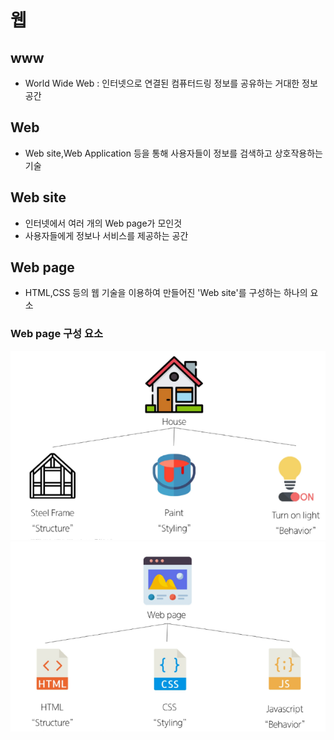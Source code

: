 # 웹

## www
- World Wide Web : 인터넷으로 연결된 컴퓨터드링 정보를 공유하는 거대한 정보 공간

## Web

- Web site,Web Application 등을 통해 사용자들이 정보를 검색하고 상호작용하는 기술

## Web site
- 인터넷에서 여러 개의 Web page가 모인것
- 사용자들에게 정보나 서비스를 제공하는 공간

## Web page
- HTML,CSS 등의 웹 기술을 이용하여 만들어진 'Web site'를 구성하는 하나의 요소


### Web page 구성 요소

![alt text](img_1/image.png)
![alt text](img_1/image-1.png)

